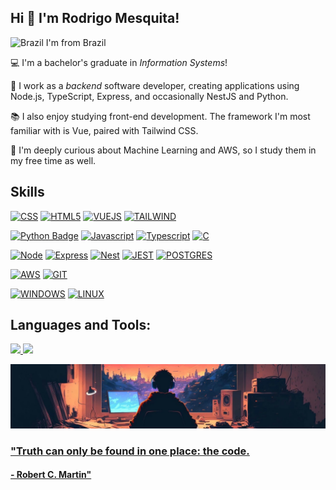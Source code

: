 <!--
**RodrigoMesquita-dev/RodrigoMesquita-dev** is a ✨ _special_ ✨ repository because its `README.md` (this file) appears on your GitHub profile.

Here are some ideas to get you started:

- 🔭 I’m currently working on ...
- 🌱 I’m currently learning ...
- 👯 I’m looking to collaborate on ...
- 🤔 I’m looking for help with ...
- 💬 Ask me about ...
- 📫 How to reach me: ...
- 😄 Pronouns: ...
- ⚡ Fun fact: ...
-->

## Hi 👋 I'm Rodrigo Mesquita!

![Brazil](https://raw.githubusercontent.com/stevenrskelton/flag-icon/master/png/16/country-4x3/br.png "Brazil") I'm from Brazil

:computer:  I'm a bachelor's graduate in _Information Systems_!

:briefcase:  I work as a _backend_ software developer, creating applications using Node.js, TypeScript, Express, and occasionally NestJS and Python.

:books:  I also enjoy studying front-end development. The framework I'm most familiar with is Vue, paired with Tailwind CSS.

:robot: I'm deeply curious about Machine Learning and AWS, so I study them in my free time as well.

## Skills

[![CSS](https://img.shields.io/badge/CSS-239120?&style=for-the-badge&logo=css3&logoColor=white)]()
[![HTML5](https://img.shields.io/badge/HTML5-E34F26?style=for-the-badge&logo=html5&logoColor=white)]()
[![VUEJS](https://img.shields.io/badge/Vue.js-35495E?style=for-the-badge&logo=vue.js&logoColor=4FC08D)]()
[![TAILWIND](https://img.shields.io/badge/Tailwind_CSS-38B2AC?style=for-the-badge&logo=tailwind-css&logoColor=white)]()

[![Python Badge](https://img.shields.io/badge/Python-3776AB?style=for-the-badge&logo=python&logoColor=white)]()
[![Javascript](https://img.shields.io/badge/JavaScript-323330?style=for-the-badge&logo=javascript&logoColor=F7DF1)]()
[![Typescript](https://img.shields.io/badge/TypeScript-007ACC?style=for-the-badge&logo=typescript&logoColor=white)]()
[![C](https://img.shields.io/badge/C-00599C?style=for-the-badge&logo=c&logoColor=white)]()

[![Node](https://img.shields.io/badge/Node%20js-339933?style=for-the-badge&logo=nodedotjs&logoColor=white)]()
[![Express](https://img.shields.io/badge/Express%20js-000000?style=for-the-badge&logo=express&logoColor=white)]()
[![Nest](https://img.shields.io/badge/nestjs-E0234E?style=for-the-badge&logo=nestjs&logoColor=white)]()
[![JEST](https://img.shields.io/badge/Jest-C21325?style=for-the-badge&logo=jest&logoColor=white)]()
[![POSTGRES](https://img.shields.io/badge/PostgreSQL-316192?style=for-the-badge&logo=postgresql&logoColor=white)]()

[![AWS](https://img.shields.io/badge/Amazon_AWS-FF9900?style=for-the-badge&logo=amazonaws&logoColor=white)]()
[![GIT](https://img.shields.io/badge/Git-E34F26?style=for-the-badge&logo=git&logoColor=white)]()

[![WINDOWS](https://img.shields.io/badge/Windows-017AD7?style=for-the-badge&logo=windows&logoColor=white)]()
[![LINUX](https://img.shields.io/badge/Linux-E34F26?style=for-the-badge&logo=linux&logoColor=black)]()

## Languages and Tools:
<div>
<a href="https://github.com/RodrigoMesquita-dev">
<img height="180em" src="https://github-readme-stats.vercel.app/api/top-langs/?username=RodrigoMesquita-dev&layout=compact&langs_count=7&theme=dracula"/>
<img height="180em" src="https://github-readme-stats.vercel.app/api?username=RodrigoMesquita-dev&show_icons=true&theme=dracula&include_all_commits=true&count_private=true"/>
</div>


![Wallpaper](images/coding-wallpaper.png)


### "Truth can only be found in one place: the code.
#### -  Robert C. Martin"
<!--
### "You will never find time for anything. Is you want time you must make it
#### - Charles Buxton"

## About me

[![Github Badge](https://img.shields.io/badge/GitHub-100000?style=for-the-badge&logo=github&logoColor=white)]( https://github.com/pamelaotero) [![Linkedin Badge](https://img.shields.io/badge/LinkedIn-0077B5?style=for-the-badge&logo=linkedin&logoColor=white)](https://www.linkedin.com/in/pamelaotero2019/)

## Skills

[![HTML](https://img.shields.io/badge/HTML-239120?style=for-the-badge&logo=html5&logoColor=white)]()
[![CSS](https://img.shields.io/badge/CSS-239120?&style=for-the-badge&logo=css3&logoColor=white)]()
[![HTML5](https://img.shields.io/badge/HTML5-E34F26?style=for-the-badge&logo=html5&logoColor=white)]()
[![SASS](https://img.shields.io/badge/Sass-CC6699?style=for-the-badge&logo=sass&logoColor=white)]()
[![VUEJS](https://img.shields.io/badge/Vue.js-35495E?style=for-the-badge&logo=vue.js&logoColor=4FC08D)]()
[![BOOTSTRAP](https://img.shields.io/badge/Bootstrap-563D7C?style=for-the-badge&logo=bootstrap&logoColor=white)]()
[![JQUERY](https://img.shields.io/badge/jQuery-0769AD?style=for-the-badge&logo=jquery&logoColor=white)]()
[![MAKDOWN](https://img.shields.io/badge/Markdown-000000?style=for-the-badge&logo=markdown&logoColor=white)]()

[![Python Badge](https://img.shields.io/badge/Python-3776AB?style=for-the-badge&logo=python&logoColor=white)]()
[![DJANGO](https://img.shields.io/badge/Django-092E20?style=for-the-badge&logo=django&logoColor=white)]()
[![POSTGRES](https://img.shields.io/badge/PostgreSQL-316192?style=for-the-badge&logo=postgresql&logoColor=white)]()

[![C](https://img.shields.io/badge/C-00599C?style=for-the-badge&logo=c&logoColor=white)]()
[![GIT](https://img.shields.io/badge/Git-E34F26?style=for-the-badge&logo=git&logoColor=white)]()

[![WINDOWS](https://img.shields.io/badge/Windows-017AD7?style=for-the-badge&logo=windows&logoColor=white)]()
[![LINUX](https://img.shields.io/badge/Linux-E34F26?style=for-the-badge&logo=linux&logoColor=black)]()

## Languages and Tools:
<div>
<a href="https://github.com/pamelaotero">
<img height="180em" src="https://github-readme-stats.vercel.app/api/top-langs/?username=pamelaotero&layout=compact&langs_count=7&theme=dracula"/>
<img height="180em" src="https://github-readme-stats.vercel.app/api?username=pamelaotero&show_icons=true&theme=dracula&include_all_commits=true&count_private=true"/>
</div>

- Thanks for visiting.

- Enjoy it!! o/
 
 
![](https://github.com/Platane/snk/raw/output/github-contribution-grid-snake.svg)
-->
